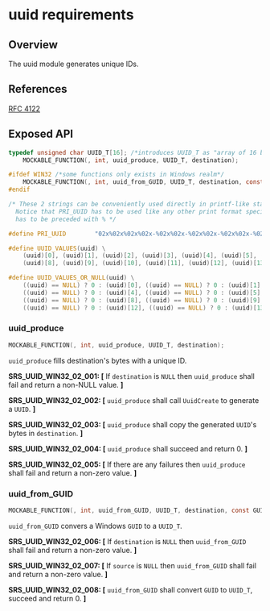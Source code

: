 uuid requirements
=================

## Overview
The uuid module generates unique IDs.

## References

[RFC 4122](https://datatracker.ietf.org/doc/html/rfc4122)

## Exposed API

```c
typedef unsigned char UUID_T[16]; /*introduces UUID_T as "array of 16 bytes"*/
    MOCKABLE_FUNCTION(, int, uuid_produce, UUID_T, destination);

#ifdef WIN32 /*some functions only exists in Windows realm*/
    MOCKABLE_FUNCTION(, int, uuid_from_GUID, UUID_T, destination, const GUID*, source);
#endif

/* These 2 strings can be conveniently used directly in printf-like statements
  Notice that PRI_UUID has to be used like any other print format specifier, meaning it
  has to be preceded with % */

#define PRI_UUID        "02x%02x%02x%02x-%02x%02x-%02x%02x-%02x%02x-%02x%02x%02x%02x%02x%02x"

#define UUID_VALUES(uuid) \
    (uuid)[0], (uuid)[1], (uuid)[2], (uuid)[3], (uuid)[4], (uuid)[5], (uuid)[6], (uuid)[7], \
    (uuid)[8], (uuid)[9], (uuid)[10], (uuid)[11], (uuid)[12], (uuid)[13], (uuid)[14], (uuid)[15]

#define UUID_VALUES_OR_NULL(uuid) \
    ((uuid) == NULL) ? 0 : (uuid)[0], ((uuid) == NULL) ? 0 : (uuid)[1], ((uuid) == NULL) ? 0 : (uuid)[2], ((uuid) == NULL) ? 0 : (uuid)[3], \
    ((uuid) == NULL) ? 0 : (uuid)[4], ((uuid) == NULL) ? 0 : (uuid)[5], ((uuid) == NULL) ? 0 : (uuid)[6], ((uuid) == NULL) ? 0 : (uuid)[7], \
    ((uuid) == NULL) ? 0 : (uuid)[8], ((uuid) == NULL) ? 0 : (uuid)[9], ((uuid) == NULL) ? 0 : (uuid)[10], ((uuid) == NULL) ? 0 : (uuid)[11], \
    ((uuid) == NULL) ? 0 : (uuid)[12], ((uuid) == NULL) ? 0 : (uuid)[13], ((uuid) == NULL) ? 0 : (uuid)[14], ((uuid) == NULL) ? 0 : (uuid)[15] \

```

###  uuid_produce
```c
MOCKABLE_FUNCTION(, int, uuid_produce, UUID_T, destination);
```

`uuid_produce` fills destination's bytes with a unique ID.

**SRS_UUID_WIN32_02_001: [** If `destination` is `NULL` then `uuid_produce` shall fail and return a non-NULL value. **]**

**SRS_UUID_WIN32_02_002: [** `uuid_produce` shall call `UuidCreate` to generate a `UUID`. **]**

**SRS_UUID_WIN32_02_003: [** `uuid_produce` shall copy the generated `UUID`'s bytes in `destination`. **]**

**SRS_UUID_WIN32_02_004: [** `uuid_produce` shall succeed and return 0. **]**

**SRS_UUID_WIN32_02_005: [** If there are any failures then `uuid_produce` shall fail and return a non-zero value. **]**

### uuid_from_GUID
```c
MOCKABLE_FUNCTION(, int, uuid_from_GUID, UUID_T, destination, const GUID*, source);
```

`uuid_from_GUID` convers a Windows `GUID` to a `UUID_T`.

**SRS_UUID_WIN32_02_006: [** If `destination` is `NULL` then `uuid_from_GUID` shall fail and return a non-zero value. **]**

**SRS_UUID_WIN32_02_007: [** If `source` is `NULL` then `uuid_from_GUID` shall fail and return a non-zero value. **]**

**SRS_UUID_WIN32_02_008: [** `uuid_from_GUID` shall convert `GUID` to `UUID_T`, succeed and return 0. **]**

